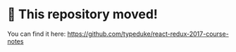 # 🚨 This repository moved!

You can find it here: https://github.com/typeduke/react-redux-2017-course-notes
